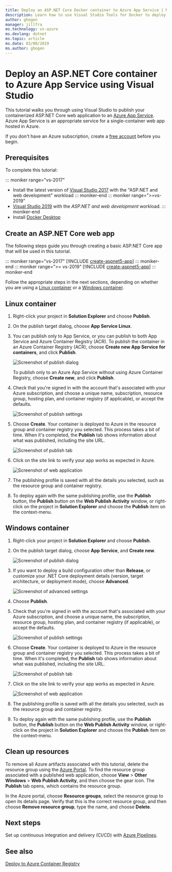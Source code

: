```yaml
---
title: Deploy an ASP.NET Core Docker container to Azure App Service | Microsoft Docs
description: Learn how to use Visual Studio Tools for Docker to deploy an ASP.NET Core web app to Azure App Service
author: ghogen
manager: jillfra
ms.technology: vs-azure
ms.devlang: dotnet
ms.topic: article
ms.date: 03/08/2019
ms.author: ghogen
---
```

# Deploy an ASP.NET Core container to Azure App Service using Visual Studio

This tutorial walks you through using Visual Studio to publish your containerized ASP.NET Core web application to an [Azure App Service](/azure/app-service). Azure App Service is an appropriate service for a single-container web app hosted in Azure.

If you don't have an Azure subscription, create a [free account](https://azure.microsoft.com/free/dotnet/?utm_source=acr-publish-doc&utm_medium=docs&utm_campaign=docs) before you begin.

## Prerequisites

To complete this tutorial:

::: moniker range="vs-2017"
- Install the latest version of [Visual Studio 2017](https://azure.microsoft.com/downloads/) with the "ASP.NET and web development" workload
::: moniker-end
::: moniker range=">=vs-2019"
- [Visual Studio 2019](https://visualstudio.microsoft.com/downloads/?utm_medium=microsoft&utm_source=docs.microsoft.com&utm_campaign=inline+link&utm_content=download+vs2019+rc) with the *ASP.NET and web development* workload.
::: moniker-end
- Install [Docker Desktop](https://docs.docker.com/docker-for-windows/install/)

## Create an ASP.NET Core web app

The following steps guide you through creating a basic ASP.NET Core app that will be used in this tutorial.

::: moniker range="vs-2017"
[!INCLUDE [create-aspnet5-app](../azure/includes/create-aspnet5-app.md)]
::: moniker-end
::: moniker range=">= vs-2019"
[!INCLUDE [create-aspnet5-app](../azure/includes/vs-2019/create-aspnet5-app-2019.md)]
::: moniker-end

Follow the appropriate steps in the next sections, depending on whether you are using a [Linux container](#linux-container) or a [Windows container](#windows-container).

## Linux container

1. Right-click your project in **Solution Explorer** and choose **Publish**.
1. On the publish target dialog, choose **App Service Linux**.
1. You can publish only to App Service, or you can publish to both App Service and Azure Container Registry (ACR). To publish the container in an Azure Container Registry (ACR), choose **Create new App Service for containers**, and click **Publish**.

   ![Screenshot of publish dialog](media/docker-deploy-app-service/publish-app-service-linux.PNG)

   To publish only to an Azure App Service without using Azure Container Registry, choose **Create new**, and click **Publish**.

1. Check that you're signed in with the account that's associated with your Azure subscription, and choose a unique name, subscription, resource group, hosting plan, and container registry (if applicable), or accept the defaults.

   ![Screenshot of publish settings](media/docker-deploy-app-service/publish-app-service-linux2.png)

1. Choose **Create**. Your container is deployed to Azure in the resource group and container registry you selected. This process takes a bit of time. When it's completed, the **Publish** tab shows information about what was published, including the site URL.

   ![Screenshot of publish tab](media/docker-deploy-app-service/publish-succeeded.PNG)

1. Click on the site link to verify your app works as expected in Azure.

   ![Screenshot of web application](media/docker-deploy-app-service/web-application-running.png)

1. The publishing profile is saved with all the details you selected, such as the resource group and container registry.
1. To deploy again with the same publishing profile, use the **Publish** button, the **Publish** button on the **Web Publish Activity** window, or right-click on the project in **Solution Explorer** and choose the **Publish** item on the context-menu.

## Windows container

1. Right-click your project in **Solution Explorer** and choose **Publish**.
1. On the publish target dialog, choose **App Service**, and **Create new**.

   ![Screenshot of publish dialog](media/docker-deploy-app-service/publish-app-service-windows.png)

1. If you want to deploy a build configuration other than **Release**, or customize your .NET Core deployment details (version, target architecture, or deployment mode), choose **Advanced**.

   ![Screenshot of advanced settings](media/docker-deploy-app-service/advanced-settings.png)

1. Choose **Publish**.
1. Check that you're signed in with the account that's associated with your Azure subscription, and choose a unique name, the subscription, resource group, hosting plan, and container registry (if applicable), or accept the defaults.

   ![Screenshot of publish settings](media/docker-deploy-app-service/publish-app-service-windows2.png)

1. Choose **Create**. Your container is deployed to Azure in the resource group and container registry you selected. This process takes a bit of time. When it's completed, the **Publish** tab shows information about what was published, including the site URL.

   ![Screenshot of publish tab](media/docker-deploy-app-service/publish-succeeded-windows.png)

1. Click on the site link to verify your app works as expected in Azure.

   ![Screenshot of web application](media/docker-deploy-app-service/web-application-running.png)

1. The publishing profile is saved with all the details you selected, such as the resource group and container registry.
1. To deploy again with the same publishing profile, use the **Publish** button, the **Publish** button on the **Web Publish Activity** window, or right-click on the project in **Solution Explorer** and choose the **Publish** item on the context-menu.

## Clean up resources

To remove all Azure artifacts associated with this tutorial, delete the resource group using the [Azure Portal](https://portal.azure.com). To find the resource group associated with a published web application, choose **View** > **Other Windows** > **Web Publish Activity**, and then choose the gear icon. The **Publish** tab opens, which contains the resource group.

In the Azure portal, choose **Resource groups**, select the resource group to open its details page. Verify that this is the correct resource group, and then choose **Remove resource group**, type the name, and choose **Delete**.

## Next steps

Set up continuous integration and delivery (CI/CD) with [Azure Pipelines](/azure/devops/pipelines/?view=azure-devops).

## See also

[Deploy to Azure Container Registry](vs-azure-tools-docker-hosting-web-apps-in-docker.md)